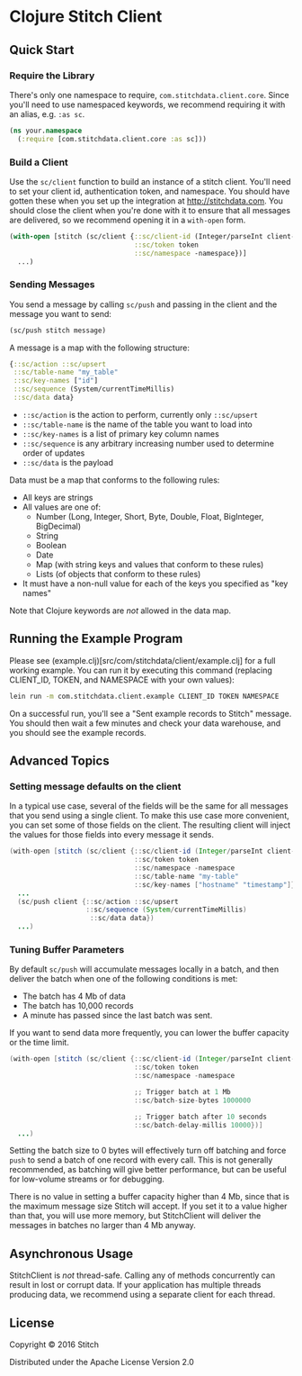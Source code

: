 Clojure Stitch Client
=====================

Quick Start
-----------

### Require the Library

There's only one namespace to require,
`com.stitchdata.client.core`. Since you'll need to use namespaced
keywords, we recommend requiring it with an alias, e.g. `:as sc`.

```clojure
(ns your.namespace
  (:require [com.stitchdata.client.core :as sc]))
```

### Build a Client

Use the `sc/client` function to build an instance of a stitch
client. You'll need to set your client id, authentication token, and
namespace. You should have gotten these when you set up the
integration at http://stitchdata.com. You should close the client when
you're done with it to ensure that all messages are delivered, so we
recommend opening it in a `with-open` form.

```clojure
(with-open [stitch (sc/client {::sc/client-id (Integer/parseInt client-id)
                               ::sc/token token
                               ::sc/namespace -namespace})]
  ...)
```

### Sending Messages

You send a message by calling `sc/push` and passing in the client and
the message you want to send:

```clojure
(sc/push stitch message)
```

A message is a map with the following structure:

```clojure
{::sc/action ::sc/upsert
 ::sc/table-name "my_table"
 ::sc/key-names ["id"]
 ::sc/sequence (System/currentTimeMillis)
 ::sc/data data}
```

* `::sc/action` is the action to perform, currently only `::sc/upsert`
* `::sc/table-name` is the name of the table you want to load into
* `::sc/key-names` is a list of primary key column names
* `::sc/sequence` is any arbitrary increasing number used to determine order of updates
* `::sc/data` is the payload

Data must be a map that conforms to the following rules:

* All keys are strings
* All values are one of:
  * Number (Long, Integer, Short, Byte, Double, Float, BigInteger, BigDecimal)
  * String
  * Boolean
  * Date
  * Map (with string keys and values that conform to these rules)
  * Lists (of objects that conform to these rules)
* It must have a non-null value for each of the keys you specified as "key names"

Note that Clojure keywords are _not_ allowed in the data map.

Running the Example Program
---------------------------

Please see (example.clj)[src/com/stitchdata/client/example.clj] for a
full working example. You can run it by executing this command
(replacing CLIENT_ID, TOKEN, and NAMESPACE with your own values):

```bash
lein run -m com.stitchdata.client.example CLIENT_ID TOKEN NAMESPACE
```

On a successful run, you'll see a "Sent example records to Stitch"
message. You should then wait a few minutes and check your data
warehouse, and you should see the example records.

Advanced Topics
---------------

### Setting message defaults on the client

In a typical use case, several of the fields will be the same for all
messages that you send using a single client. To make this use case
more convenient, you can set some of those fields on the client. The
resulting client will inject the values for those fields into every
message it sends.

```java
(with-open [stitch (sc/client {::sc/client-id (Integer/parseInt client-id)
                               ::sc/token token
                               ::sc/namespace -namespace
                               ::sc/table-name "my-table"
                               ::sc/key-names ["hostname" "timestamp"]})]
  ...
  (sc/push client {::sc/action ::sc/upsert
                   ::sc/sequence (System/currentTimeMillis)
                    ::sc/data data})
  ...)
```

### Tuning Buffer Parameters

By default `sc/push` will accumulate messages locally in a batch, and
then deliver the batch when one of the following conditions is met:

* The batch has 4 Mb of data
* The batch has 10,000 records
* A minute has passed since the last batch was sent.

If you want to send data more frequently, you can lower the buffer
capacity or the time limit.

```java
(with-open [stitch (sc/client {::sc/client-id (Integer/parseInt client-id)
                               ::sc/token token
                               ::sc/namespace -namespace

                               ;; Trigger batch at 1 Mb
                               ::sc/batch-size-bytes 1000000

                               ;; Trigger batch after 10 seconds
                               ::sc/batch-delay-millis 10000})]
  ...)
```

Setting the batch size to 0 bytes will effectively turn off batching
and force `push` to send a batch of one record with every call. This
is not generally recommended, as batching will give better
performance, but can be useful for low-volume streams or for
debugging.

There is no value in setting a buffer capacity higher than 4 Mb, since
that is the maximum message size Stitch will accept. If you set it to
a value higher than that, you will use more memory, but StitchClient
will deliver the messages in batches no larger than 4 Mb anyway.

Asynchronous Usage
------------------

StitchClient is *not* thread-safe. Calling any of methods concurrently
can result in lost or corrupt data. If your application has multiple
threads producing data, we recommend using a separate client for each
thread.

License
-------

Copyright © 2016 Stitch

Distributed under the Apache License Version 2.0
